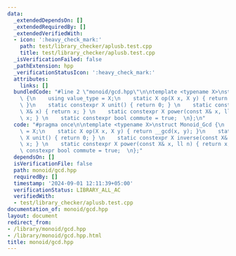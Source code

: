 ```yaml
---
data:
  _extendedDependsOn: []
  _extendedRequiredBy: []
  _extendedVerifiedWith:
  - icon: ':heavy_check_mark:'
    path: test/library_checker/aplusb.test.cpp
    title: test/library_checker/aplusb.test.cpp
  _isVerificationFailed: false
  _pathExtension: hpp
  _verificationStatusIcon: ':heavy_check_mark:'
  attributes:
    links: []
  bundledCode: "#line 2 \"monoid/gcd.hpp\"\n\ntemplate <typename X>\nstruct Monoid_Gcd\
    \ {\n    using value_type = X;\n    static X op(X x, X y) { return __gcd(x, y);\
    \ }\n    static constexpr X unit() { return 0; } \n    static constexpr X inverse(const\
    \ X& x) { return x; } \n    static constexpr X power(const X& x, ll n) { return\
    \ x; } \n    static constexpr bool commute = true;  \n};\n"
  code: "#pragma once\n\ntemplate <typename X>\nstruct Monoid_Gcd {\n    using value_type\
    \ = X;\n    static X op(X x, X y) { return __gcd(x, y); }\n    static constexpr\
    \ X unit() { return 0; } \n    static constexpr X inverse(const X& x) { return\
    \ x; } \n    static constexpr X power(const X& x, ll n) { return x; } \n    static\
    \ constexpr bool commute = true;  \n};"
  dependsOn: []
  isVerificationFile: false
  path: monoid/gcd.hpp
  requiredBy: []
  timestamp: '2024-09-01 12:11:39+05:00'
  verificationStatus: LIBRARY_ALL_AC
  verifiedWith:
  - test/library_checker/aplusb.test.cpp
documentation_of: monoid/gcd.hpp
layout: document
redirect_from:
- /library/monoid/gcd.hpp
- /library/monoid/gcd.hpp.html
title: monoid/gcd.hpp
---
```

